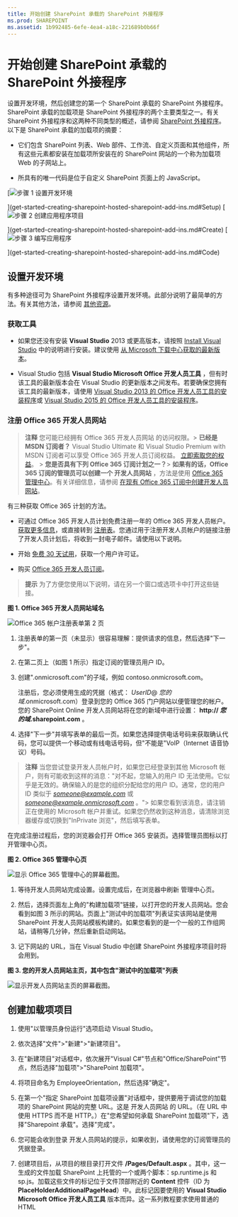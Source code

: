 ```yaml
---
title: 开始创建 SharePoint 承载的 SharePoint 外接程序
ms.prod: SHAREPOINT
ms.assetid: 1b992485-6efe-4ea4-a18c-221689b0b66f
---
```



# 开始创建 SharePoint 承载的 SharePoint 外接程序
设置开发环境，然后创建您的第一个 SharePoint 承载的 SharePoint 外接程序。
SharePoint 承载的加载项是 SharePoint 外接程序的两个主要类型之一。有关 SharePoint 外接程序和这两种不同类型的概述，请参阅  [SharePoint 外接程序](sharepoint-add-ins.md)。以下是 SharePoint 承载的加载项的摘要：





- 它们包含 SharePoint 列表、Web 部件、工作流、自定义页面和其他组件，所有这些元素都安装在加载项所安装在的 SharePoint 网站的一个称为加载项 Web 的子网站上。


- 所具有的唯一代码是位于自定义 SharePoint 页面上的 JavaScript。



 [![步骤 1 设置开发环境](images/6d3bbe0a-399e-4747-9e1a-01d42954ce32.png)



](get-started-creating-sharepoint-hosted-sharepoint-add-ins.md#Setup) [![步骤 2 创建应用程序项目](images/d69871f6-c503-463b-bf96-4b6d7306c313.png)



](get-started-creating-sharepoint-hosted-sharepoint-add-ins.md#Create) [![步骤 3 编写应用程序](images/e5f8a9a2-e5fb-42d1-b19a-300178c626fb.png)



](get-started-creating-sharepoint-hosted-sharepoint-add-ins.md#Code)





## 设置开发环境
<a name="Setup"> </a>

有多种途径可为 SharePoint 外接程序设置开发环境。此部分说明了最简单的方法。有关其他方法，请参阅 [其他资源](#bk_addresources)。




### 获取工具


- 如果您还没有安装 **Visual Studio** 2013 或更高版本，请按照 [Install Visual Studio](http://msdn.microsoft.com/library/da049020-cfda-40d7-8ff4-7492772b620f.aspx) 中的说明进行安装。建议使用 [从 Microsoft 下载中心获取的最新版本](https://www.visualstudio.com/downloads/download-visual-studio-vs)。


- Visual Studio 包括 **Visual Studio Microsoft Office 开发人员工具** ，但有时该工具的最新版本会在 Visual Studio 的更新版本之间发布。若要确保您拥有该工具的最新版本，请使用 [Visual Studio 2013 的 Office 开发人员工具的安装程序](http://aka.ms/OfficeDevToolsForVS2013)或  [Visual Studio 2015 的 Office 开发人员工具的安装程序](http://aka.ms/OfficeDevToolsForVS2015)。



### 注册 Office 365 开发人员网站
<a name="o365_signup"> </a>


> **注释**
>  您可能已经拥有 Office 365 开发人员网站 的访问权限。> **已经是 MSDN 订阅者？** Visual Studio Ultimate 和 Visual Studio Premium with MSDN 订阅者可以享受 Office 365 开发人员订阅权益。 [立即索取您的权益](https://msdn.microsoft.com/subscriptions/manage/default.aspx)。 > **您是否具有下列 Office 365 订阅计划之一？**> **如果有的话，Office 365 订阅的管理员可以创建一个 开发人员网站** ，方法是使用 [Office 365 管理中心](https://portal.microsoftonline.com/admin/default.aspx)。有关详细信息，请参阅 [在现有 Office 365 订阅中创建开发人员网站](create-a-developer-site-on-an-existing-office-365-subscription.md)。 




有三种获取 Office 365 计划的方法。




- 可通过 Office 365 开发人员计划免费注册一年的 Office 365 开发人员帐户。 [获取更多信息](http://dev.office.com/devprogram)，或直接转到 [注册表](https://profile.microsoft.com/RegSysProfileCenter/wizardnp.aspx?wizid=14b845d0-938c-45af-b061-f798fbb4d170)。您通过用于注册开发人员帐户的链接注册了开发人员计划后，将收到一封电子邮件。请使用以下说明。


- 开始 [免费 30 天试用](https://portal.microsoftonline.com/Signup/MainSignUp.aspx?OfferId=6881A1CB-F4EB-4db3-9F18-388898DAF510&amp;DL=DEVELOPERPACK)，获取一个用户许可证。


- 购买  [Office 365 开发人员订阅](https://portal.microsoftonline.com/Signup/MainSignUp.aspx?OfferId=C69E7747-2566-4897-8CBA-B998ED3BAB88&amp;DL=DEVELOPERPACK)。



> **提示**
> 为了方便您使用以下说明，请在另一个窗口或选项卡中打开这些链接。 





**图 1. Office 365 开发人员网站域名**








![Office 365 帐户注册表单第 2 页](images/ff384c69-56bf-4ceb-81c3-8b874e2407f0.png)












1. 注册表单的第一页（未显示）很容易理解：提供请求的信息，然后选择"下一步"。


2. 在第二页上（如图 1 所示）指定订阅的管理员用户 ID。


3. 创建".onmicrosoft.com"的子域，例如 contoso.onmicrosoft.com。

    注册后，您必须使用生成的凭据（格式： _UserID_@ _您的域_.onmicrosoft.com）登录到您的 Office 365 门户网站以便管理您的帐户。您的 SharePoint Online 开发人员网站将在您的新域中进行设置： **http:// _您的域_.sharepoint.com** 。


4. 选择"下一步"并填写表单的最后一页。如果您选择提供电话号码来获取确认代码，您可以提供一个移动或有线电话号码，但"不能是"VoIP（Internet 语音协议）号码。




> **注释**
> 当您尝试登录开发人员帐户时，如果您已经登录到其他 Microsoft 帐户，则有可能收到这样的消息："对不起，您输入的用户 ID 无法使用。它似乎是无效的。确保输入的是您的组织分配给您的用户 ID。通常，您的用户 ID 类似于  *someone@example.com*  或 *someone@example.onmicrosoft.com*  。"> 如果您看到该消息，请注销正在使用的 Microsoft 帐户并重试。如果您仍然收到这种消息，请清除浏览器缓存或切换到"InPrivate 浏览"，然后填写表单。 




在完成注册过程后，您的浏览器会打开 Office 365 安装页。选择管理员图标以打开管理中心页。




**图 2. Office 365 管理中心页**








![显示 Office 365 管理中心的屏幕截图。](images/SP15_Office365AdminInset_border.png)








1. 等待开发人员网站完成设置。设置完成后，在浏览器中刷新 管理中心页。


2. 然后，选择页面左上角的"构建加载项"链接，以打开您的开发人员网站。您会看到如图 3 所示的网站。页面上"测试中的加载项"列表证实该网站是使用 SharePoint 开发人员网站模板构建的。如果您看到的是一个一般的工作组网站，请稍等几分钟，然后重新启动网站。


3. 记下网站的 URL，当在 Visual Studio 中创建 SharePoint 外接程序项目时将会用到。



**图 3. 您的开发人员网站主页，其中包含"测试中的加载项"列表**








![显示开发人员网站主页的屏幕截图。](images/SP15_DeveloperSiteHome_border.png)












## 创建加载项项目
<a name="Create"> </a>


1. 使用"以管理员身份运行"选项启动 Visual Studio。


2. 依次选择"文件">"新建">"新建项目"。


3. 在"新建项目"对话框中，依次展开"Visual C#"节点和"Office/SharePoint"节点，然后选择"加载项">"SharePoint 加载项"。


4. 将项目命名为 EmployeeOrientation，然后选择"确定"。


5. 在第一个"指定 SharePoint 加载项设置"对话框中，提供要用于调试您的加载项的 SharePoint 网站的完整 URL。这是 开发人员网站 的 URL。（在 URL 中使用 HTTPS 而不是 HTTP。）在"您希望如何承载 SharePoint 加载项"下，选择"Sharepoint 承载"。选择"完成"。


6. 您可能会收到登录 开发人员网站的提示，如果收到，请使用您的订阅管理员的凭据登录。


7. 创建项目后，从项目的根目录打开文件 **/Pages/Default.aspx** 。其中，这一生成的文件加载 SharePoint 上托管的一个或两个脚本：sp.runtime.js 和 sp.js。加载这些文件的标记位于文件顶部附近的 **Content** 控件（ID 为 **PlaceHolderAdditionalPageHead**）中。此标记因要使用的 **Visual Studio Microsoft Office 开发人员工具** 版本而异。这一系列教程要求使用普通的 HTML **<script>** 标记（而非 **<SharePoint:ScriptLink>** 标记）同时加载这两个文件。请确保 **PlaceHolderAdditionalPageHead** 控件中 `<meta name="WebPartPageExpansion" content="full" />` 行的 *正上方*  有下面这行代码：

  ```

<script type="text/javascript" src="/_layouts/15/sp.runtime.js"></script>
<script type="text/javascript" src="/_layouts/15/sp.js"></script> 

  ```


    然后，在文件中搜索其他任何也会加载这一个或两个文件的标记，并删除多余的标记。保存并关闭文件。



## 编码您的加载项
<a name="Code"> </a>

对于您的第一个 SharePoint 托管的 SharePoint 外接程序，我们将包括经典的 SharePoint 扩展：自定义列表和列表实例。




1. 在"解决方案资源管理器"中，打开"AppManifest.xml"文件。


2. 当清单设计器打开后，在 **Title** 字段的单词之间添加空格，所以读作Employee Orientation。（请 *勿*  更改 **Name** 字段。）


3. 保存并关闭该文件。


4. 用鼠标右键单击"解决方案资源管理器"中的项目并选择"添加">"新文件夹"。将文件夹命名为"列表"。


5. 用鼠标右键单击新文件夹，然后选择"添加">"新项目"。"添加新项目"对话框将打开到"Office/SharePoint"节点。


6. 选择"列表"。将其命名为 NewEmployeeOrientation，然后选择"添加"。


7. 在"SharePoint 自定义向导"的"选择列表设置"页面上，保留默认的"NewEmployeeOrientation"列表显示名称，选择"创建可自定义的列表模板及其列表实例"选项按钮，并在下拉列表中选择"默认值（自定义列表）"。然后选择"完成"。


8. 向导通过一个名为"NewEmployeeOrientationInstance"的子列表实例创建一个"NewEmployeeOrientation"列表模板。可能会打开一个列表设计器，用于后续步骤。


9. 如果未出现，则展开"解决方案资源管理器"中的"NewEmployeeOrientationInstance"节点，以便您可以明确将 *实例*  列表中的子项 elements.xml 文件从 *模板*  列表中的子项 elements.xml 文件中区分出来。

   **列出解决方案资源管理器中的节点**



![含有子 NewEmployeeOrientation 模板的列表文件夹，其本身具有三个子文件；NewEmployeeOrientationInstance、elements.xml 文件和 schema.xml 文件。该实例本身具有名为 elements.xml 的子文件。](images/10e5d116-d24b-4a44-bfff-cfbf2f971b1e.PNG)





10. 打开 "NewEmployeeOrientation"列表模板的 elements.xml 子项。


11. 向 **DisplayName** 属性（而非 **Name** 属性）添加空格，使其更为友好："新员工定位"。


12. 将 **Description** 属性设置为"新员工的定位信息"。


13. 保留所有其他属性为默认值，然后保存并关闭该文件。


14. 如果列表设计器未打开，请在"解决方案资源管理器"中选择"NewEmployeeOrientation"节点。


15. 打开设计器的"列表"选项卡。此选项卡用于设置"实例"列表（而非"模版"列表）的某些值，但仍然具有一些继承自模板的默认值。


16. 将此选项卡上的值更改为以下内容：

  - **标题**：在西雅图的新员工


  - **列表 URL**：Lists/NewEmployeesInSeattle


  - **说明**：在西雅图的新员工。



    将复选框保留为其默认状态，保存文件并关闭设计器。


17. 该列表实例在"解决方案资源管理器"中可能有旧名称。如果这样，请打开"NewEmployeeOrientationInstance"的快捷菜单，选择"重命名"并将名称更改为 NewEmployeesInSeattle。


18. 打开 schema.xml 文件。


19. 在 **View** 元素（其 **BaseViewID** 值为"0"）中，将现有的 **ViewFields** 元素替换为以下标记。（对名为 `Title` 的 **FieldRef** 准确使用此 GUID。）

     *换行符可能会出现在此自动生成的 schema.xml 文件中的奇数位置。请确保您已找到用于 **ViewFields** 元素的匹配的开始和结束标记。添加换行符，以提高可读性。* 



  ```

<ViewFields>
  <FieldRef Name="Title" ID="{fa564e0f-0c70-4ab9-b863-0177e6ddd247}" DisplayName="Employee" />
 </ViewFields>
  ```

20. 仍在 schema.xml 文件中，在 **View** 元素（其 **BaseViewID** 值为"1"）中，将现有的 **ViewFields** 元素替换为以下标记。（对名为 `LinkTitle` 的 **FieldRef** 准确使用此 GUID。）

  ```

<ViewFields>
  <FieldRef Name="LinkTitle" ID="{82642ec8-ef9b-478f-acf9-31f7d45fbc31}" DisplayName="Employee" />
</ViewFields>
  ```

21. 保存并关闭 schema.xml 文件。


22. 打开作为 *实例*  "NewEmployeesInSeattle"列表子项的 elements.xml 文件（而非作为 *模板*  "NewEmployeeOrientation"列表子项的 elements.xml 文件）。


23. 在该文件中，使用一些初始数据填充列表。您可以通过添加以下 **Data** 元素标记作为 **ListInstance** 元素的子项来执行此操作。

  ```

<Data>
  <Rows>
    <Row>
      <Field Name="Title">Tom Higginbotham</Field>
    </Row>
    <Row>
      <Field Name="Title">Satomi Hayakawa</Field>
    </Row>
    <Row>
      <Field Name="Title">Cassi Hicks</Field>
    </Row>
    <Row>
      <Field Name="Title">Lertchai Treetawatchaiwong</Field>
    </Row>
  </Rows>
</Data>
  ```

24. 保存并关闭该文件。


25. 在"解决方案资源管理器"中，双击"Feature1"打开功能设计器。在该设计器中，将"标题"设置为新员工定位组件并将"说明"设置为用于公司员工定位的列表和其他组件。保存文件，并关闭设计器。


26. 如果"解决方案资源管理器"中的"Feature1"尚未自动重命名，请打开其快捷菜单，选择"重命名"并将其重命名为 NewEmployeeOrientationComponents。


27. 打开 Default.aspx 文件。


28. 通过 ID"PlaceHolderPageTitleInTitleArea"查找 ASP.NET **Content** 元素。将默认字符串"页标题"替换为"新员工位置"。


29. 通过 ID"PlaceHolderMain"查找 ASP.NET **Content** 元素。将其内容 *替换*  为以下标记。 ` _spPageContextInfo` 是 SharePoint 自动包含在页面中的 JavaScript 对象。它是返回加载项 Web 的 URL 的 `webAbsoluteUrl` 属性。

  ```XML

<p><asp:HyperLink runat="server"
    NavigateUrl="JavaScript:window.location = _spPageContextInfo.webAbsoluteUrl + '/Lists/NewEmployeesInSeattle/AllItems.aspx';" 
    Text="New Employees in Seattle" /></p>

  ```


## 运行加载项并测试列表
<a name="Code"> </a>






1. 使用 F5 键部署并运行您的加载项。Visual Studio 将加载项临时安装在您的 SharePoint 测试网站上，并立即运行该加载项。（若要找出最终用户如何运行已安装的 SharePoint 外接程序，请参阅 [后续步骤](#Nextsteps)。）


2. 当加载项的默认页面打开时，选择"在西雅图的新员工"链接以打开自定义列表实例。

   **默认页面和列表视图页面**



![显示了'按位置划分的新员工'标题的外接程序的默认页面。有一个标记为'西雅图的新员工'的链接。该链接的箭头指向列表的列表视图页面。它的标题为'西雅图的新员工'，并含有以下列表。](images/9dc5cefe-083a-4807-bee6-473001f23db9.png)





3. 添加和删除列表中的项目。


4. 若要结束调试会话，请关闭浏览器窗口，或停止 Visual Studio 中的调试。每次按 F5 时，Visual Studio 将收回以前版本的加载项并安装最新的应用程序版本。


5. 您将在其他文章中使用此外接程序和 Visual Studio 解决方案，因此最好是当您使用一段时间后，最后一次撤回外接程序。在"解决方案资源管理器"中右键单击此项目，然后选择"撤回"。



## 
<a name="Nextsteps"> </a>

到目前为止，列表中并没有太多定位信息。我们将在本系列的后续文章中添加一些相关信息。但首先，需要暂时停止编码，开始了解 [部署和安装 SharePoint 托管的 SharePoint 外接程序](deploy-and-install-a-sharepoint-hosted-sharepoint-add-in.md)中如何部署 SharePoint 外接程序。




